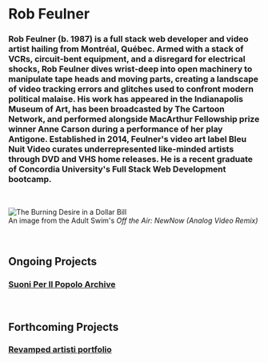 # Rob Feulner

### Rob Feulner (b. 1987) is a full stack web developer and video artist hailing from Montréal, Québec. Armed with a stack of VCRs, circuit-bent equipment, and a disregard for electrical shocks, Rob Feulner dives wrist-deep into open machinery to manipulate tape heads and moving parts, creating a landscape of video tracking errors and glitches used to confront modern political malaise. His work has appeared in the Indianapolis Museum of Art, has been broadcasted by The Cartoon Network, and performed alongside MacArthur Fellowship prize winner Anne Carson during a performance of her play Antigone. Established in 2014, Feulner's video art label Bleu Nuit Video curates underrepresented like-minded artists through DVD and VHS home releases. **He is a recent graduate of Concordia University's Full Stack Web Development bootcamp.**

<br/>

![The Burning Desire in a Dollar Bill](https://static.wixstatic.com/media/d607e5_9bd9f0b4c10d4d5a9cf4a3882a2152a6~mv2.jpg/v1/fill/w_600,h_405,al_c,q_80,usm_0.66_1.00_0.01,enc_auto/d607e5_9bd9f0b4c10d4d5a9cf4a3882a2152a6~mv2.jpg)
<br>
An image from the Adult Swim's _Off the Air: NewNow (Analog Video Remix)_

<br/>

## Ongoing Projects

### [Suoni Per Il Popolo Archive](https://github.com/robfeulner/suoni-archive)

<br/>

## Forthcoming Projects

### [Revamped artisti portfolio](http://robfeulner.com)

<!--
**robfeulner/robfeulner** is a ✨ _special_ ✨ repository because its `README.md` (this file) appears on your GitHub profile.

Here are some ideas to get you started:

- 🔭 I’m currently working on ...
- 🌱 I’m currently learning ...
- 👯 I’m looking to collaborate on ...
- 🤔 I’m looking for help with ...
- 💬 Ask me about ...
- 📫 How to reach me: ...
- 😄 Pronouns: ...
- ⚡ Fun fact: ...
-->
